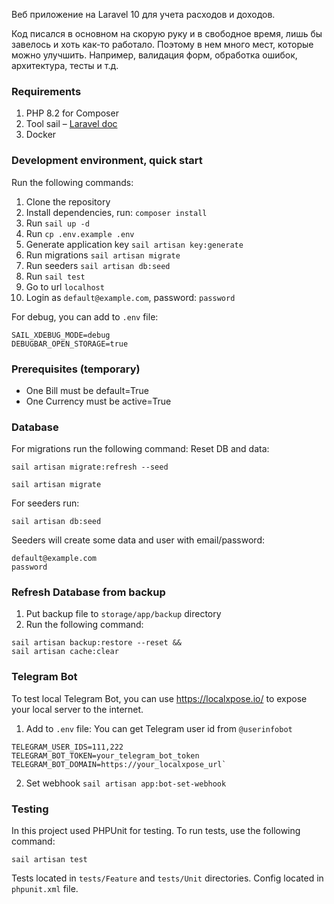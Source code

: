 Веб приложение на Laravel 10 для учета расходов и доходов.

Код писался в основном на скорую руку и в свободное время, лишь бы завелось и хоть как-то работало.
Поэтому в нем много мест, которые можно улучшить.
Например, валидация форм, обработка ошибок, архитектура, тесты и т.д.

### Requirements
1. PHP 8.2 for Composer
2. Tool sail – [Laravel doc](https://laravel.com/docs/10.x/sail)
3. Docker

### Development environment, quick start
Run the following commands:
1. Clone the repository
2. Install dependencies, run: `composer install`
3. Run `sail up -d`
4. Run `cp .env.example .env`
5. Generate application key `sail artisan key:generate`
6. Run migrations `sail artisan migrate`
7. Run seeders `sail artisan db:seed`
8. Run `sail test`
9. Go to url `localhost`
10. Login as `default@example.com`, password: `password`

For debug, you can add to `.env` file:
```
SAIL_XDEBUG_MODE=debug
DEBUGBAR_OPEN_STORAGE=true
```

### Prerequisites (temporary)
* One Bill must be default=True
* One Currency must be active=True

### Database
For migrations run the following command:
Reset DB and data:
```
sail artisan migrate:refresh --seed
```
```
sail artisan migrate
```
For seeders run:
```
sail artisan db:seed
```
Seeders will create some data and user with email/password:
```
default@example.com
password
```

### Refresh Database from backup
1. Put backup file to `storage/app/backup` directory
2. Run the following command:
```
sail artisan backup:restore --reset &&
sail artisan cache:clear
```

### Telegram Bot
To test local Telegram Bot, you can use https://localxpose.io/ to expose your local server to the internet.

1. Add to `.env` file:
You can get Telegram user id from `@userinfobot`
```
TELEGRAM_USER_IDS=111,222
TELEGRAM_BOT_TOKEN=your_telegram_bot_token
TELEGRAM_BOT_DOMAIN=https://your_localxpose_url`
```
2. Set webhook `sail artisan app:bot-set-webhook`

### Testing
In this project used PHPUnit for testing. To run tests, use the following command:
```
sail artisan test
```
Tests located in `tests/Feature` and `tests/Unit` directories.
Config located in `phpunit.xml` file.
